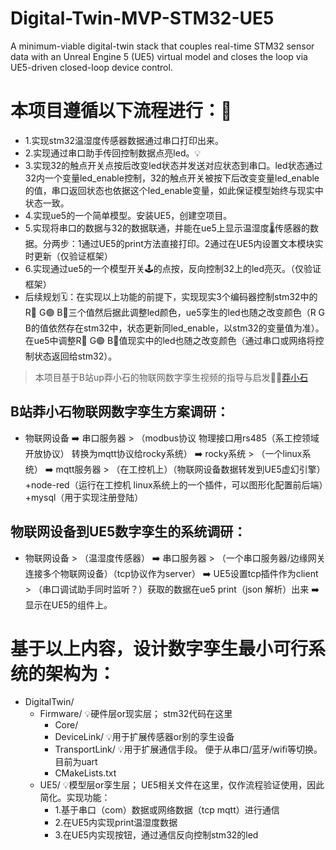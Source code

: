 # Digital-Twin-MVP-STM32-UE5 
A minimum-viable digital-twin stack that couples real-time STM32 sensor data with an Unreal Engine 5 (UE5) virtual model and closes the loop via UE5-driven closed-loop device control.

# 本项目遵循以下流程进行：🚀
  - 1.实现stm32温湿度传感器数据通过串口打印出来。
  - 2.实现通过串口助手传回控制数据点亮led。💡
  - 3.实现32的触点开关点按后改变led状态并发送对应状态到串口。led状态通过32内一个变量led_enable控制，32的触点开关被按下后改变变量led_enable的值，串口返回状态也依据这个led_enable变量，如此保证模型始终与现实中状态一致。
  - 4.实现ue5的一个简单模型。安装UE5，创建空项目。
  - 5.实现将串口的数据与32的数据联通，并能在ue5上显示温湿度🌡传感器的数据。分两步：1通过UE5的print方法直接打印。2通过在UE5内设置文本模块实时更新（仅验证框架）
  - 6.实现通过ue5的一个模型开关🕹的点按，反向控制32上的led亮灭。（仅验证框架）
  - 后续规划🗓：在实现以上功能的前提下，实现现实3个编码器控制stm32中的R🔴 G🟢 B🔵三个值然后据此调整led颜色，ue5孪生的led也随之改变颜色（R G B的值依然存在stm32中，状态更新同led_enable，以stm32的变量值为准）。在ue5中调整R🔴 G🟢 B🔵值现实中的led也随之改变颜色（通过串口或网络将控制状态返回给stm32）。
>本项目基于B站up莽小石的物联网数字孪生视频的指导与启发👨‍💻[莽小石](https://space.bilibili.com/232207878/upload/video "莽小石的B站空间")

## B站莽小石物联网数字孪生方案调研：
  - 物联网设备  ➡️ 串口服务器 > （modbus协议 物理接口用rs485（系工控领域开放协议） 转换为mqtt协议给rocky系统）
     ➡️  rocky系统 > （一个linux系统） ➡️  mqtt服务器 > （在工控机上）（物联网设备数据转发到UE5虚幻引擎）+node-red（运行在工控机 linux系统上的一个插件，可以图形化配置前后端）+mysql（用于实现注册登陆）
## 物联网设备到UE5数字孪生的系统调研：
  - 物联网设备 > （温湿度传感器） ➡️  串口服务器 > （一个串口服务器/边缘网关连接多个物联网设备）（tcp协议作为server） ➡️  UE5设置tcp插件作为client > （串口调试助手同时监听？）获取的数据在ue5 print（json 解析）出来  ➡️  显示在UE5的组件上。

# 基于以上内容，设计数字孪生最小可行系统的架构为：

- DigitalTwin/  
  - Firmware/           💡硬件层or现实层； stm32代码在这里
    - Core/
    - DeviceLink/       💡用于扩展传感器or别的孪生设备
    - TransportLink/    💡用于扩展通信手段。 便于从串口/蓝牙/wifi等切换。目前为uart
    - CMakeLists.txt
  - UE5/                💡模型层or孪生层； UE5相关文件在这里，仅作流程验证使用，因此简化。实现功能：
    - 1.基于串口（com）数据或网络数据（tcp mqtt）进行通信
    - 2.在UE5内实现print温湿度数据 
    - 3.在UE5内实现按钮，通过通信反向控制stm32的led
